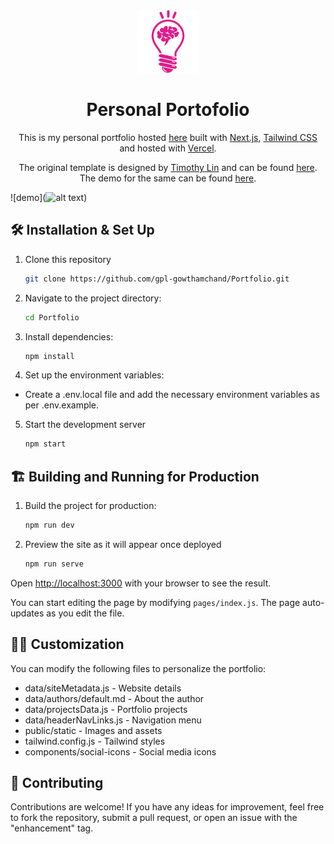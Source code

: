 <div align="center">
  <img alt="Logo" src="https://github.com/gpl-gowthamchand/Portfolio/blob/main/data/logo.svg" width="100" />
</div>

<h1 align="center">
  Personal Portofolio
</h1>

<p align="center">
  This is my personal portfolio hosted <a href="http://localhost:3000/" target="_blank">here</a> built with <a href="https://nextjs.org/" target="_blank">Next.js</a>, <a href="https://tailwindcss.com/" target="_blank">Tailwind CSS</a> and hosted with <a href="https://www.vercel.com/" target="_blank">Vercel</a>.
</p>

<p align="center">
  The original template is designed by <a href="https://github.com/timlrx" target="_blank">Timothy Lin</a> and can be found <a href="https://github.com/timlrx/tailwind-nextjs-starter-blog" target="_blank">here</a>. The demo for the same can be found <a href="https://tailwind-nextjs-starter-blog.vercel.app/" target="_blank">here</a>.
</p>

![demo](![alt text](image.png))


## 🛠 Installation & Set Up

1. Clone this repository

   ```sh
   git clone https://github.com/gpl-gowthamchand/Portfolio.git
   ```

2. Navigate to the project directory:

   ```sh
   cd Portfolio
   ```

3. Install dependencies:

   ```sh
   npm install
   ```

4. Set up the environment variables:

  -  Create a .env.local file and add the necessary environment variables as per .env.example.

5. Start the development server

   ```sh
   npm start
   ```

## 🏗️ Building and Running for Production

1. Build the project for production:

   ```sh
   npm run dev
   ```

2. Preview the site as it will appear once deployed

   ```sh
   npm run serve
   ```

Open [http://localhost:3000](http://localhost:3000) with your browser to see the result.

You can start editing the page by modifying `pages/index.js`. The page auto-updates as you edit the file.

## 👨‍🎨️ Customization

You can modify the following files to personalize the portfolio:

-  data/siteMetadata.js - Website details
-  data/authors/default.md - About the author
-  data/projectsData.js - Portfolio projects
-  data/headerNavLinks.js - Navigation menu
-  public/static - Images and assets
-  tailwind.config.js - Tailwind styles
-  components/social-icons - Social media icons


## 🤝 Contributing

Contributions are welcome! If you have any ideas for improvement, feel free to fork the repository, submit a pull request, or open an issue with the "enhancement" tag.
</div>

